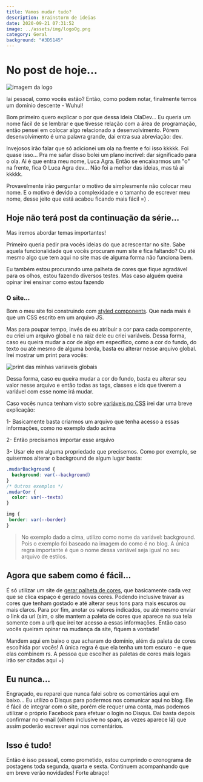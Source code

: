 ```yaml
---
title: Vamos mudar tudo?
description: Brainstorm de ideias
date: 2020-09-21 07:31:52
image: ../assets/img/logoOg.png
category: Geral
background: "#3D5145"
---
```

# No post de hoje...

![imagem da logo](../assets/img/logo_size_icon.jpg)

Iai pessoal, como vocês estão? Então, como podem notar, finalmente temos um domínio descente - Wuhul! 

Bom primeiro quero explicar o por que dessa ideia OlaDev... Eu queria um nome fácil de se lembrar e que tivesse relação com a área de programação, então pensei em colocar algo relacionado a desenvolvimento. Pórem desenvolvimento é uma palavra grande, dai entra sua abreviação: dev. 

Invejosos irão falar que só adicionei um ola na frente e foi isso kkkkk. Foi quase isso... Pra me safar disso bolei um plano incrível: dar significado para o ola. Ai é que entra meu nome, Luca Agra. Então se encaixarmos um "o" na frente, fica O Luca Agra dev... Não foi a melhor das ideias, mas tá ai kkkkk. 

Provavelmente irão perguntar o motivo de simplesmente não colocar meu nome. E o motivo é devido a complexidade e o tamanho de escrever meu nome, desse jeito que está acabou ficando mais fácil =) .

## Hoje não terá post da continuação da série...

Mas iremos abordar temas importantes!

Primeiro queria pedir pra vocês ideias do que acrescentar no site. Sabe aquela funcionalidade que vocês procuram num site e fica faltando? Ou até mesmo algo que tem aqui no site mas de alguma forma não funciona bem.

Eu também estou procurando uma palheta de cores que fique agradável para os olhos, estou fazendo diversos testes. Mas caso alguém queira opinar irei ensinar como estou fazendo

### O site...

Bom o meu site foi construindo com [styled components](https://styled-components.com/). Que nada mais é que um CSS escrito em um arquivo JS.

Mas para poupar tempo, invés de eu atribuir a cor para cada componente, eu criei um arquivo global e na raiz dele eu criei variáveis. Dessa forma, caso eu queira mudar a cor de algo em específico, como a cor do fundo, do texto ou até mesmo de alguma borda, basta eu alterar nesse arquivo global. Irei mostrar um print para vocês:

![print das minhas variaveis globais](../assets/img/globacss.jpg)

Dessa forma, caso eu queira mudar a cor do fundo, basta eu alterar seu valor nesse arquivo e então todas as tags, classes e ids que tiverem a variável com esse nome irá mudar.

Caso vocês nunca tenham visto sobre [variáveis no CSS](https://developer.mozilla.org/pt-BR/docs/Web/CSS/Using_CSS_custom_properties) irei dar uma breve explicação:

1- Basicamente basta criarmos um arquivo que tenha acesso a essas informações, como no exemplo dado acima

2- Então precisamos importar esse arquivo

3- Usar ele em alguma propriedade que precisemos. Como por exemplo, se quisermos alterar o background de algum lugar basta:

```css
.mudarBackground {
  background: var(--background)
}
/* Outros exemplos */
.mudarCor {
  color: var(--texts)
}

img {
 border: var(--border) 
}
```

> No exemplo dado a cima, utilizo como nome da variável: background. Pois o exemplo foi baseado na imagem do como é no blog. A única regra importante é que o nome dessa variável seja igual no seu arquivo de estilos.

## Agora que sabem como é fácil...

É só utilizar um site de [gerar palheta de cores](https://coolors.co/generate), que basicamente cada vez que se clica espaço é gerado novas cores. Podendo inclusive travar as cores que tenham gostado e até alterar seus tons para mais escuros ou mais claros. Para por fim, anotar os valores indicados, ou até mesmo enviar o link da url (sim, o site mantem a paleta de cores que aparece na sua tela somente com a url) que irei ter acesso a essas informações. Então caso vocês queiram opinar na mudança da site, fiquem a vontade! 

Mandem aqui em baixo o que acharam do domínio, além da paleta de cores escolhida por vocês! A única regra é que ela tenha um tom escuro - e que elas combinem rs. A pessoa que escolher as paletas de cores mais legais irão ser citadas aqui =)

## Eu nunca...

Engraçado, eu reparei que nunca falei sobre os comentários aqui em baixo... Eu utilizo o Disqus para podermos nos comunicar aqui no blog. Ele é fácil de integrar com o site, porém ele requer uma conta, mas podemos utilizar o próprio Facebook para efetuar o login no Disqus. Dai basta depois confirmar no e-mail (olhem inclusive no spam, as vezes aparece lá) que assim poderão escrever aqui nos comentários.

## Isso é tudo!

Então é isso pessoal, como prometido, estou cumprindo o cronograma de postagens toda segunda, quarta e sexta. Continuem acompanhando que em breve verão novidades! Forte abraço!